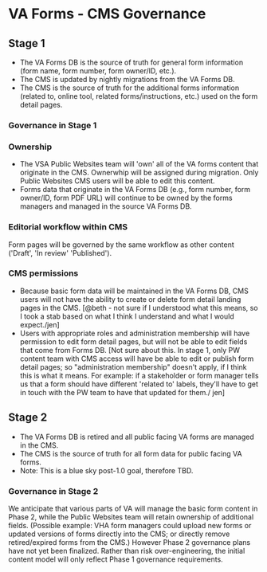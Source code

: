 # VA Forms - CMS Governance


## Stage 1
- The VA Forms DB is the source of truth for general form information (form name, form number, form owner/ID, etc.). 
- The CMS is updated by nightly migrations from the VA Forms DB.
- The CMS is the source of truth for the additional forms information (related to, online tool, related forms/instructions, etc.) used on the form detail pages.

### Governance in Stage 1

### Ownership
- The VSA Public Websites team will 'own' all of the VA forms content that originate in the CMS. Ownerwhip will be assigned during migration. Only Public Websites CMS users will be able to edit this content.
- Forms data that originate in the VA Forms DB (e.g., form number, form owner/ID, form PDF URL) will continue to be owned by the forms managers and managed in the source VA Forms DB.

### Editorial workflow within CMS
Form pages will be governed by the same workflow as other content ('Draft', 'In review' 'Published').

### CMS permissions

- Because basic form data will be maintained in the VA Forms DB, CMS users will not have the ability to create or delete form detail landing pages in the CMS. [@beth - not sure if I understood what this means, so I took a stab based on what I think I understand and what I would expect./jen] 
- Users with appropriate roles and administration membership will have permission to edit form detail pages, but will not be able to edit fields that come from Forms DB. [Not sure about this. In stage 1, only PW content team with CMS access will have be able to edit or publish form detail pages; so "administration membership" doesn't apply, if I think this is what it means. For example: if a stakeholder or form manager tells us that a form should have different 'related to' labels, they'll have to get in touch with the PW team to have that updated for them./ jen]


## Stage 2
- The VA Forms DB is retired and all public facing VA forms are managed in the CMS.
- The CMS is the source of truth for all form data for public facing VA forms. 
- Note: This is a blue sky post-1.0 goal, therefore TBD.

### Governance in Stage 2
We anticipate that various parts of VA will manage the basic form content in Phase 2, while the Public Websites team will retain ownership of additional fields. (Possible example: VHA form managers could upload new forms or updated versions of forms directly into the CMS; or directly remove retired/expired forms from the CMS.) However Phase 2 governance plans have not yet been finalized. Rather than risk over-engineering, the initial content model will only reflect Phase 1 governance requirements.

